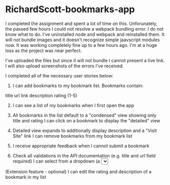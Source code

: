 # RichardScott-bookmarks-app

I completed the assignment and spent a lot of time on this. Unforunately, the passed few hours I could not resolve a webpack bundling error.
I do not know what to do. I've uninstalled node and webpack and reinstalled them. It will not bundle images and it doesn't recognize simple jaavscript modules now.
It was working completely fine up to a few hours ago. I'm at a huge loss as the project was near perfect.

I've uploaded the files but since it will not bundle I cannot present a live link.
I will also upload screenshots of the errors I've received.


I completed all of the necessary user stories below:

1. I can add bookmarks to my bookmark list. Bookmarks contain:

title
url link
description
rating (1-5)

2. I can see a list of my bookmarks when I first open the app

3. All bookmarks in the list default to a "condensed" view showing only title and rating
I can click on a bookmark to display the "detailed" view

4. Detailed view expands to additionally display description and a "Visit Site" link
I can remove bookmarks from my bookmark list

5. I receive appropriate feedback when I cannot submit a bookmark

6. Check all validations in the API documentation (e.g. title and url field required)
I can select from a dropdown (a <select> element) a "minimum rating" to filter the list by all bookmarks rated at or above the chosen selection

(Extension feature - optional) I can edit the rating and description of a bookmark in my list
